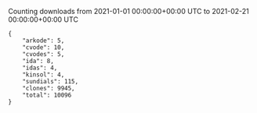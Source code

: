 
Counting downloads from 2021-01-01 00:00:00+00:00 UTC to 2021-02-21 00:00:00+00:00 UTC

```
{
    "arkode": 5,
    "cvode": 10,
    "cvodes": 5,
    "ida": 8,
    "idas": 4,
    "kinsol": 4,
    "sundials": 115,
    "clones": 9945,
    "total": 10096
}
```
